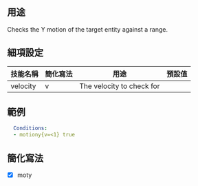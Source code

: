 ## 用途
Checks the Y motion of the target entity against a range.


## 細項設定
| 技能名稱 | 簡化寫法| 用途 | 預設值 |
|-----------|-----------|----------------------------------------------------------------------|---------|
| velocity  | v | The velocity to check for   | |


## 範例
```yaml
  Conditions:
  - motiony{v=<1} true
```


## 簡化寫法
- [x] moty